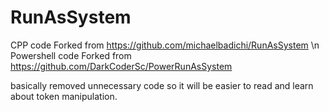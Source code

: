 # RunAsSystem
CPP code Forked from https://github.com/michaelbadichi/RunAsSystem \n
Powershell code Forked from https://github.com/DarkCoderSc/PowerRunAsSystem

basically removed unnecessary code so it will be easier to read and learn about token manipulation.
